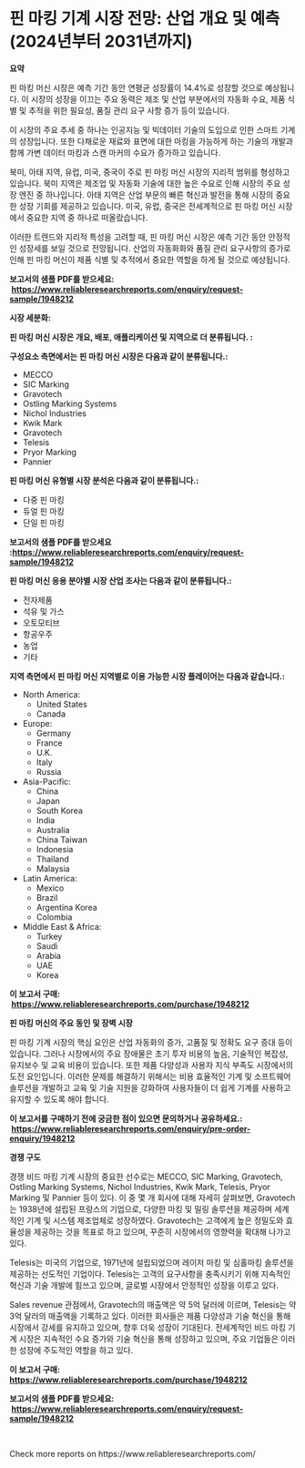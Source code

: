<p><h1>핀 마킹 기계 시장 전망: 산업 개요 및 예측 (2024년부터 2031년까지)</h1></p><p><strong>요약</strong></p>
<p><p>핀 마킹 머신 시장은 예측 기간 동안 연평균 성장률이 14.4%로 성장할 것으로 예상됩니다. 이 시장의 성장을 이끄는 주요 동력은 제조 및 산업 부분에서의 자동화 수요, 제품 식별 및 추적을 위한 필요성, 품질 관리 요구 사항 증가 등이 있습니다.</p><p>이 시장의 주요 추세 중 하나는 인공지능 및 빅데이터 기술의 도입으로 인한 스마트 기계의 성장입니다. 또한 다채로운 재료와 표면에 대한 마킹을 가능하게 하는 기술의 개발과 함께 가변 데이터 마킹과 스캔 마커의 수요가 증가하고 있습니다.</p><p>북미, 아태 지역, 유럽, 미국, 중국이 주로 핀 마킹 머신 시장의 지리적 범위를 형성하고 있습니다. 북미 지역은 제조업 및 자동화 기술에 대한 높은 수요로 인해 시장의 주요 성장 엔진 중 하나입니다. 아태 지역은 산업 부문의 빠른 혁신과 발전을 통해 시장의 중요한 성장 기회를 제공하고 있습니다. 미국, 유럽, 중국은 전세계적으로 핀 마킹 머신 시장에서 중요한 지역 중 하나로 떠올랐습니다.</p><p>이러한 트렌드와 지리적 특성을 고려할 때, 핀 마킹 머신 시장은 예측 기간 동안 안정적인 성장세를 보일 것으로 전망됩니다. 산업의 자동화화와 품질 관리 요구사항의 증가로 인해 핀 마킹 머신이 제품 식별 및 추적에서 중요한 역할을 하게 될 것으로 예상됩니다.</p></p>
<p><strong>보고서의 샘플 PDF를 받으세요: &nbsp;<a href="https://www.reliableresearchreports.com/enquiry/request-sample/1948212">https://www.reliableresearchreports.com/enquiry/request-sample/1948212</a></strong></p>
<p><strong>시장 세분화:</strong></p>
<p><strong> 핀 마킹 머신 시장은 개요, 배포, 애플리케이션 및 지역으로 더 분류됩니다. :</strong></p>
<p><strong>구성요소 측면에서는 핀 마킹 머신 시장은 다음과 같이 분류됩니다.:</strong></p>
<p><ul><li>MECCO</li><li>SIC Marking</li><li>Gravotech</li><li>Ostling Marking Systems</li><li>Nichol Industries</li><li>Kwik Mark</li><li>Gravotech</li><li>Telesis</li><li>Pryor Marking</li><li>Pannier</li></ul></p>
<p><strong> 핀 마킹 머신 유형별 시장 분석은 다음과 같이 분류됩니다.:</strong></p>
<p><ul><li>다중 핀 마킹</li><li>듀얼 핀 마킹</li><li>단일 핀 마킹</li></ul></p>
<p><strong>보고서의 샘플 PDF를 받으세요 :<a href="https://www.reliableresearchreports.com/enquiry/request-sample/1948212">https://www.reliableresearchreports.com/enquiry/request-sample/1948212</a></strong></p>
<p><strong> 핀 마킹 머신 응용 분야별 시장 산업 조사는 다음과 같이 분류됩니다.:</strong></p>
<p><ul><li>전자제품</li><li>석유 및 가스</li><li>오토모티브</li><li>항공우주</li><li>농업</li><li>기타</li></ul></p>
<p><strong>지역 측면에서 핀 마킹 머신 지역별로 이용 가능한 시장 플레이어는 다음과 같습니다.:</strong></p>
<p><ul>
    <li>
        North America:
        <ul>
            <li>United States</li>
            <li>Canada</li>
        </ul>
    </li>
    <li>
        Europe:
        <ul>
            <li>Germany</li>
            <li>France</li>
            <li>U.K.</li>
            <li>Italy</li>
            <li>Russia</li>
        </ul>
    </li>
    <li>
        Asia-Pacific:
        <ul>
            <li>China</li>
            <li>Japan</li>
            <li>South Korea</li>
            <li>India</li>
            <li>Australia</li>
            <li>China Taiwan</li>
            <li>Indonesia</li>
            <li>Thailand</li>
            <li>Malaysia</li>
        </ul>
    </li>
    <li>
        Latin America:
        <ul>
            <li>Mexico</li>
            <li>Brazil</li>
            <li>Argentina Korea</li>
            <li>Colombia</li>
        </ul>
    </li>
    <li>
        Middle East & Africa:
        <ul>
            <li>Turkey</li>
            <li>Saudi</li>
            <li>Arabia</li>
            <li>UAE</li>
            <li>Korea</li>
        </ul>
    </li>
    </ul></p>
<p><strong>이 보고서 구매: &nbsp;<a href="https://www.reliableresearchreports.com/purchase/1948212">https://www.reliableresearchreports.com/purchase/1948212</a></strong></p>
<p><strong>핀 마킹 머신의 주요 동인 및 장벽 시장</strong></p>
<p><p>핀 마킹 기계 시장의 핵심 요인은 산업 자동화의 증가, 고품질 및 정확도 요구 증대 등이 있습니다. 그러나 시장에서의 주요 장애물은 초기 투자 비용의 높음, 기술적인 복잡성, 유지보수 및 교육 비용이 있습니다. 또한 제품 다양성과 사용자 지식 부족도 시장에서의 도전 요인입니다. 이러한 문제를 해결하기 위해서는 비용 효율적인 기계 및 소프트웨어 솔루션을 개발하고 교육 및 기술 지원을 강화하여 사용자들이 더 쉽게 기계를 사용하고 유지할 수 있도록 해야 합니다.</p></p>
<p><strong>이 보고서를 구매하기 전에 궁금한 점이 있으면 문의하거나 공유하세요.: &nbsp;<a href="https://www.reliableresearchreports.com/enquiry/pre-order-enquiry/1948212">https://www.reliableresearchreports.com/enquiry/pre-order-enquiry/1948212</a></strong></p>
<p><strong>경쟁 구도</strong></p>
<p><p>경쟁 비드 마킹 기계 시장의 중요한 선수로는 MECCO, SIC Marking, Gravotech, Ostling Marking Systems, Nichol Industries, Kwik Mark, Telesis, Pryor Marking 및 Pannier 등이 있다. 이 중 몇 개 회사에 대해 자세히 살펴보면, Gravotech는 1938년에 설립된 프랑스의 기업으로, 다양한 마킹 및 밀링 솔루션을 제공하며 세계적인 기계 및 시스템 제조업체로 성장하였다. Gravotech는 고객에게 높은 정밀도와 효율성을 제공하는 것을 목표로 하고 있으며, 꾸준히 시장에서의 영향력을 확대해 나가고 있다.</p><p>Telesis는 미국의 기업으로, 1971년에 설립되었으며 레이저 마킹 및 심홀마킹 솔루션을 제공하는 선도적인 기업이다. Telesis는 고객의 요구사항을 충족시키기 위해 지속적인 혁신과 기술 개발에 힘쓰고 있으며, 글로벌 시장에서 안정적인 성장을 이루고 있다.</p><p>Sales revenue 관점에서, Gravotech의 매출액은 약 5억 달러에 이르며, Telesis는 약 3억 달러의 매출액을 기록하고 있다. 이러한 회사들은 제품 다양성과 기술 혁신을 통해 시장에서 강세를 유지하고 있으며, 향후 더욱 성장이 기대된다. 전세계적인 비드 마킹 기계 시장은 지속적인 수요 증가와 기술 혁신을 통해 성장하고 있으며, 주요 기업들은 이러한 성장에 주도적인 역할을 하고 있다.</p></p>
<p><strong>이 보고서 구매: &nbsp; <a href="https://www.reliableresearchreports.com/purchase/1948212">https://www.reliableresearchreports.com/purchase/1948212</a></strong></p>
<p><strong>보고서의 샘플 PDF를 받으세요: &nbsp;<a href="https://www.reliableresearchreports.com/enquiry/request-sample/1948212">https://www.reliableresearchreports.com/enquiry/request-sample/1948212</a></strong><strong></strong></p>
<p>&nbsp;</p>
<p>Check more reports on https://www.reliableresearchreports.com/</p>